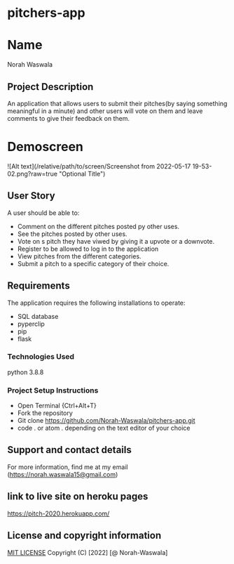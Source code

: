 # pitchers-app
# Name
Norah Waswala
## Project Description
An application that allows users to submit their pitches(by saying something meaningful in a minute) and other users will vote on them and leave comments to give their feedback on them.
# Demoscreen
![Alt text](/relative/path/to/screen/Screenshot from 2022-05-17 19-53-02.png?raw=true "Optional Title")
## User Story
A user should be able to:
* Comment on the different pitches posted py other uses.
* See the pitches posted by other uses.
* Vote on s pitch they have viwed by giving it a upvote or a downvote.
* Register to be allowed to log in to the application
* View pitches from the different categories.
* Submit a pitch to a specific category of their choice.
## Requirements
The application requires the following installations to operate:
* SQL database
* pyperclip
* pip
* flask
### Technologies Used
python 3.8.8
### Project Setup Instructions
* Open Terminal {Ctrl+Alt+T}
* Fork the repository
* Git clone https://github.com/Norah-Waswala/pitchers-app.git
* code . or atom . depending on the text editor of your choice
## Support and contact details
For more information, find me at my email (https://norah.waswala15@gmail.com)

## link to live site on heroku pages
https://pitch-2020.herokuapp.com/
## License and copyright information
[MIT LICENSE](LICENSE)
Copyright (C) [2022] [@ Norah-Waswala]
